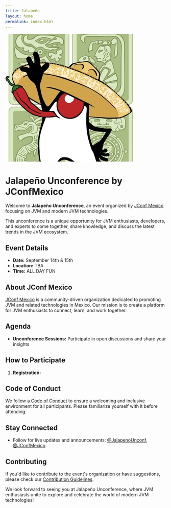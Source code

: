 ```yaml
---
title: Jalapeño 
layout: home
permalink: index.html
---
```


![Jalapeño Duke](/img/jalapeno-duke.jpg)

# Jalapeño Unconference by JConfMexico

Welcome to **Jalapeño Unconference**, an event organized by [JConf Mexico](https://github.com/JConfMexico) focusing on JVM and modern JVM technologies.

This unconference is a unique opportunity for JVM enthusiasts, developers, and experts to come together, share knowledge, and discuss the latest trends in the JVM ecosystem.

## Event Details

- **Date:** September 14th & 15th
- **Location:** TBA
- **Time:** ALL DAY FUN

## About JConf Mexico

[JConf Mexico](https://github.com/JConfMexico) is a community-driven organization dedicated to promoting JVM and related technologies in Mexico. Our mission is to create a platform for JVM enthusiasts to connect, learn, and work together.

## Agenda

- **Unconference Sessions:** Participate in open discussions and share your insights

## How to Participate

1. **Registration:** 

## Code of Conduct

We follow a [Code of Conduct](CODE_OF_CONDUCT.md) to ensure a welcoming and inclusive environment for all participants. Please familiarize yourself with it before attending.

## Stay Connected

- Follow for live updates and announcements: [@JalapenoUnconf](https://twitter.com/jalapenounconf), [@JConfMexico](https://twitter.com/JConfMexico).

## Contributing

If you'd like to contribute to the event's organization or have suggestions, please check our [Contribution Guidelines](CONTRIBUTING.md).

We look forward to seeing you at Jalapeño Unconference, where JVM enthusiasts unite to explore and celebrate the world of modern JVM technologies!
